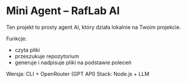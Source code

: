 #  Mini Agent – RafLab AI

Ten projekt to prosty agent AI, który działa lokalnie na Twoim projekcie.

 Funkcje:
- czyta pliki
- przeszukuje repozytorium
- generuje i nadpisuje pliki na podstawie poleceń

 Wersja: CLI + OpenRouter (GPT API)
 Stack: Node.js + LLM

